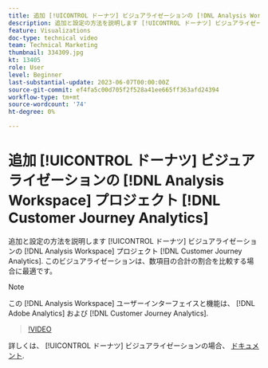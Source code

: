 ```yaml
---
title: 追加 [!UICONTROL ドーナツ] ビジュアライゼーションの [!DNL Analysis Workspace] プロジェクト
description: 追加と設定の方法を説明します [!UICONTROL ドーナツ] ビジュアライゼーションの [!DNL Analysis Workspace] プロジェクト [!DNL Customer Journey Analytics].
feature: Visualizations
doc-type: technical video
team: Technical Marketing
thumbnail: 334309.jpg
kt: 13405
role: User
level: Beginner
last-substantial-update: 2023-06-07T00:00:00Z
source-git-commit: ef4fa5c00d705f2f528a41ee665ff363afd24394
workflow-type: tm+mt
source-wordcount: '74'
ht-degree: 0%

---
```


# 追加 [!UICONTROL ドーナツ] ビジュアライゼーションの [!DNL Analysis Workspace] プロジェクト [!DNL Customer Journey Analytics]

追加と設定の方法を説明します [!UICONTROL ドーナツ] ビジュアライゼーションの [!DNL Analysis Workspace] プロジェクト [!DNL Customer Journey Analytics]. このビジュアライゼーションは、数項目の合計の割合を比較する場合に最適です。

>[!NOTE]
>
>この [!DNL Analysis Workspace] ユーザーインターフェイスと機能は、 [!DNL Adobe Analytics] および [!DNL Customer Journey Analytics].

>[!VIDEO](https://video.tv.adobe.com/v/334309/?quality=12&learn=on)

詳しくは、 [!UICONTROL ドーナツ] ビジュアライゼーションの場合、 [ドキュメント](https://experienceleague.adobe.com/docs/analytics-platform/using/cja-workspace/visualizations/donut.html).
